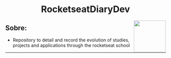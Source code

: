 
<h1 align="center">
    RocketseatDiaryDev
</h1>
<img align="right" src"/RocketseatDiaryDev/aulas/01-fundamentos-reactjs/src/assets/" width="100px" />

<h2>
    Sobre:
</h2>

- Repository to detail and record the evolution of studies, projects and applications through the rocketseat school

___________________________________________________________________________________________________ 


